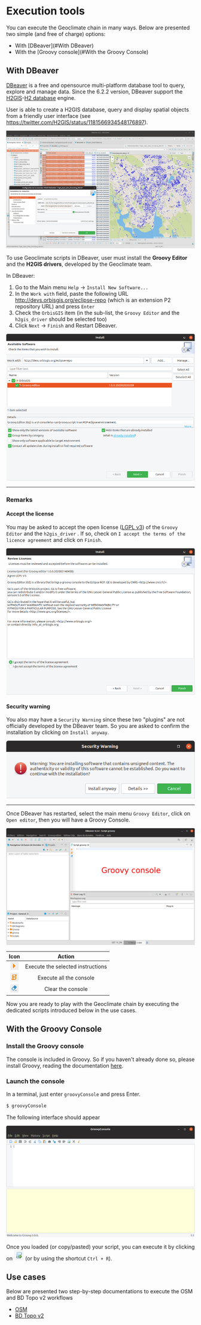 # Execution tools

You can execute the Geoclimate chain in many ways. Below are presented two simple (and free of charge) options:

- With [DBeaver](#With DBeaver)
- With the [Groovy console](#With the Groovy Console)



## With DBeaver

[DBeaver](https://dbeaver.io/) is a free and opensource multi-platform database tool to query, explore and manage data. Since the 6.2.2 version, DBeaver support the [H2GIS](http://h2gis.org/)-[H2 database](https://www.h2database.com/) engine. 

User is able to create a H2GIS database, query and display spatial objects from a friendly user interface (see https://twitter.com/H2GIS/status/1181566934548176897).

![](../resources/images/for_users/dbeaver_twitter.jpeg)



To use Geoclimate scripts in DBeaver, user must install the **Groovy Editor** and the **H2GIS drivers**, developed by the Geoclimate team.

In DBeaver:

1. Go to the Main menu `Help` -> `Install New Software...`
2. In the `Work with` field, paste the following URL http://devs.orbisgis.org/eclipse-repo (which is an extension P2 repository URL) and press `Enter`
3. Check the `OrbisGIS` item (in the sub-list, the `Groovy Editor` and the `h2gis_driver` should be selected too)
4. Click `Next` -> `Finish` and Restart DBeaver.

![](../resources/images/for_users/dbeaver_install_plugins.png)





------

### Remarks

#### Accept the license

You may be asked to accept the open license ([LGPL v3](https://www.gnu.org/licenses/lgpl-3.0.en.html)) of the `Groovy Editor` and the `h2gis_driver` . If so, check on `I accept the terms of the licence agreement` and click on `Finish`.

![dbeaver_accept_licence](../resources/images/for_users/dbeaver_accept_licence.png)



#### Security warning

You also may have a `Security Warning` since these two "plugins" are not officially developed by the DBeaver team. So you are asked to confirm the installation by clicking on `Install anyway`.

![dbeaver_install_anyway](../resources/images/for_users/dbeaver_install_anyway.png)

------



Once DBeaver has restarted, select the main menu `Groovy Editor`, click on `Open editor`, then you will have a Groovy Console.

![](../resources/images/for_users/dbeaver_groovy_console_text.png)



|                             Icon                             |              Action               |
| :----------------------------------------------------------: | :-------------------------------: |
| ![dbeaver_groovy_console_execute](../resources/images/for_users/dbeaver_groovy_console_execute.png) | Execute the selected instructions |
| ![dbeaver_groovy_console_execute_all](../resources/images/for_users/dbeaver_groovy_console_execute_all.png) |      Execute all the console      |
| ![dbeaver_groovy_console_erase](../resources/images/for_users/dbeaver_groovy_console_erase.png) |         Clear the console         |



Now you are ready to play with the Geoclimate chain by executing the dedicated scripts introduced below in the use cases.



## With the Groovy Console

### Install the Groovy console

The console is included in Groovy. So if you haven't already done so, please install Groovy, reading the documentation [here](./execution_environment.md#Requirements).

### Launch the console

In a terminal, just enter `groovyConsole` and press Enter.

```bash
$ groovyConsole
```

The following interface should appear

![groovy_console](../resources/images/for_users/groovy_console.png)

Once you loaded (or copy/pasted) your script, you can execute it by clicking on ![](../resources/images/for_users/groovy_console_execute.png) (or by using the shortcut `Ctrl + R`).



## Use cases

Below are presented two step-by-step documentations to execute the OSM and BD Topo v2 workflows

- [OSM](./execution_examples/run_osm.md)
- [BD Topo v2](./execution_examples/run_bd_topo_v2.md)
